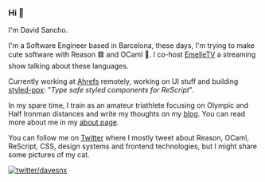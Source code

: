 ### Hi 👋

I'm David Sancho.

I'm a Software Engineer based in Barcelona, these days, I'm trying to make cute software with Reason 🟥 and OCaml 🐪.
I co-host [EmelleTV](https://emelle.tv/) a streaming show talking about these languages.

Currently working at [Ahrefs](http://ahrefs.com/) remotely, working on UI stuff and building [styled-ppx](http://styled-ppx.vercel.app): "_Type safe styled components for ReScript_".

In my spare time, I train as an amateur triathlete focusing on Olympic and Half Ironman distances and write my thoughts on my [blog](https://sancho.dev/blog). You can read more about me in my [about page](https://sancho.dev/about).

You can follow me on [Twitter](https://twitter.com/davesnx) where I mostly tweet about Reason, OCaml, ReScript, CSS, design systems and frontend technologies, but I might share some pictures of my cat.

  [![twitter/davesnx](https://img.shields.io/twitter/url/https/twitter.com/cloudposse.svg?style=social&label=Follow%20me)](https://twitter.com/davesnx)

